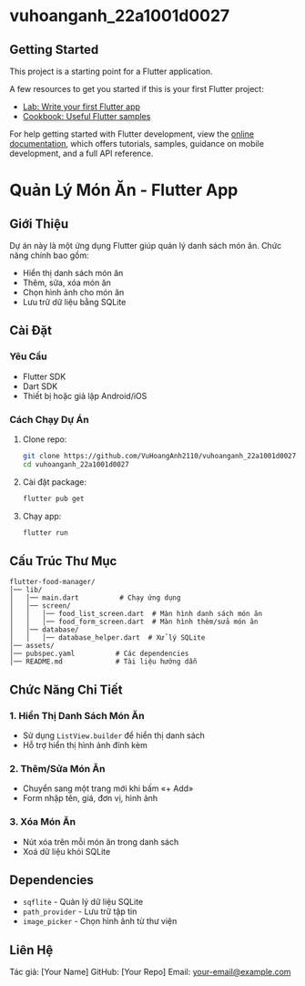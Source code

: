 # vuhoanganh_22a1001d0027

## Getting Started

This project is a starting point for a Flutter application.

A few resources to get you started if this is your first Flutter project:

- [Lab: Write your first Flutter app](https://docs.flutter.dev/get-started/codelab)
- [Cookbook: Useful Flutter samples](https://docs.flutter.dev/cookbook)

For help getting started with Flutter development, view the
[online documentation](https://docs.flutter.dev/), which offers tutorials,
samples, guidance on mobile development, and a full API reference.

# Quản Lý Món Ăn - Flutter App

## Giới Thiệu

Dự án này là một ứng dụng Flutter giúp quản lý danh sách món ăn. Chức năng chính bao gồm:
- Hiển thị danh sách món ăn
- Thêm, sửa, xóa món ăn
- Chọn hình ảnh cho món ăn
- Lưu trữ dữ liệu bằng SQLite

## Cài Đặt

### Yêu Cầu
- Flutter SDK
- Dart SDK
- Thiết bị hoặc giả lập Android/iOS

### Cách Chạy Dự Án
1. Clone repo:
   ```sh
   git clone https://github.com/VuHoangAnh2110/vuhoanganh_22a1001d0027.git
   cd vuhoanganh_22a1001d0027
   ```
2. Cài đặt package:
   ```sh
   flutter pub get
   ```
3. Chạy app:
   ```sh
   flutter run
   ```

## Cấu Trúc Thư Mục
```
flutter-food-manager/
│── lib/
│   │── main.dart          # Chạy ứng dụng
│   │── screen/
│   │   │── food_list_screen.dart  # Màn hình danh sách món ăn
│   │   │── food_form_screen.dart  # Màn hình thêm/sửa món ăn
│   │── database/
│   │   │── database_helper.dart  # Xử lý SQLite
│── assets/
│── pubspec.yaml          # Các dependencies
│── README.md             # Tài liệu hướng dẫn
```

## Chức Năng Chi Tiết

### 1. Hiển Thị Danh Sách Món Ăn
- Sử dụng `ListView.builder` để hiển thị danh sách
- Hỗ trợ hiển thị hình ảnh đính kèm

### 2. Thêm/Sửa Món Ăn
- Chuyển sang một trang mới khi bấm «+ Add»
- Form nhập tên, giá, đơn vị, hình ảnh

### 3. Xóa Món Ăn
- Nút xóa trên mỗi món ăn trong danh sách
- Xoá dữ liệu khỏi SQLite

## Dependencies
- `sqflite` - Quản lý dữ liệu SQLite
- `path_provider` - Lưu trữ tập tin
- `image_picker` - Chọn hình ảnh từ thư viện

## Liên Hệ
Tác giả: [Your Name]
GitHub: [Your Repo]
Email: your-email@example.com


